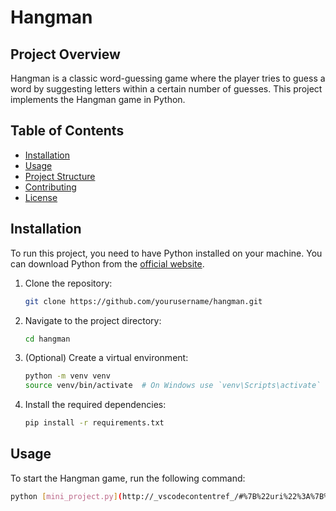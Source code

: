 # Hangman

## Project Overview

Hangman is a classic word-guessing game where the player tries to guess a word by suggesting letters within a certain number of guesses. This project implements the Hangman game in Python.

## Table of Contents

- [Installation](#installation)
- [Usage](#usage)
- [Project Structure](#project-structure)
- [Contributing](#contributing)
- [License](#license)

## Installation

To run this project, you need to have Python installed on your machine. You can download Python from the [official website](https://www.python.org/).

1. Clone the repository:
    ```sh
    git clone https://github.com/yourusername/hangman.git
    ```

2. Navigate to the project directory:
    ```sh
    cd hangman
    ```

3. (Optional) Create a virtual environment:
    ```sh
    python -m venv venv
    source venv/bin/activate  # On Windows use `venv\Scripts\activate`
    ```

4. Install the required dependencies:
    ```sh
    pip install -r requirements.txt
    ```

## Usage

To start the Hangman game, run the following command:
```sh
python [mini_project.py](http://_vscodecontentref_/#%7B%22uri%22%3A%7B%22%24mid%22%3A1%2C%22fsPath%22%3A%22c%3A%5C%5CUsers%5C%5CJay%5C%5CGitty%5C%5CHangman%5C%5Cmini_project.py%22%2C%22_sep%22%3A1%2C%22path%22%3A%22%2Fc%3A%2FUsers%2FJay%2FGitty%2FHangman%2Fmini_project.py%22%2C%22scheme%22%3A%22file%22%7D%7D)